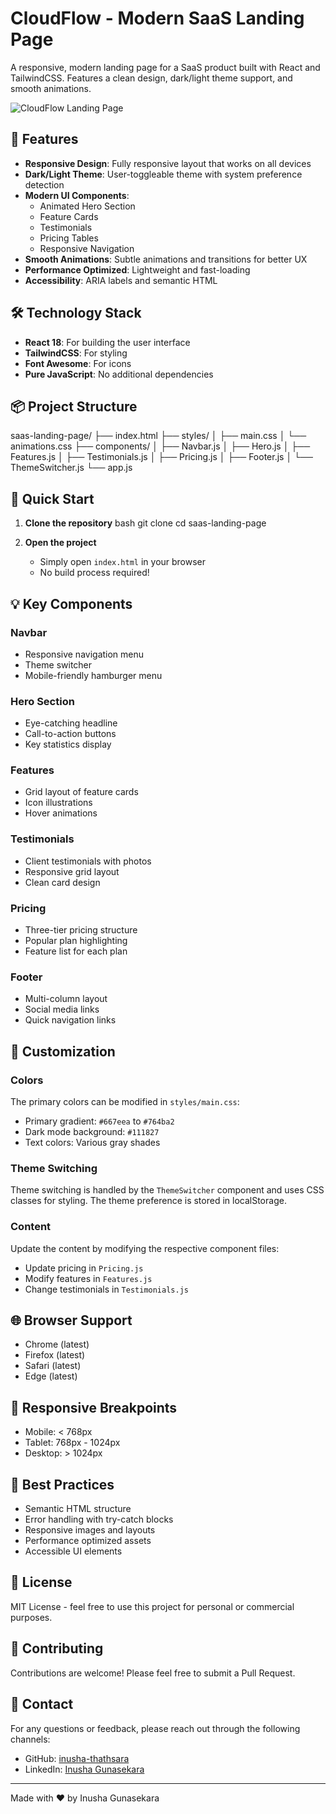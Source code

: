 # CloudFlow - Modern SaaS Landing Page

A responsive, modern landing page for a SaaS product built with React and TailwindCSS. Features a clean design, dark/light theme support, and smooth animations.

![CloudFlow Landing Page](screenshot.png)

## 🌟 Features

- **Responsive Design**: Fully responsive layout that works on all devices
- **Dark/Light Theme**: User-toggleable theme with system preference detection
- **Modern UI Components**:
  - Animated Hero Section
  - Feature Cards
  - Testimonials
  - Pricing Tables
  - Responsive Navigation
- **Smooth Animations**: Subtle animations and transitions for better UX
- **Performance Optimized**: Lightweight and fast-loading
- **Accessibility**: ARIA labels and semantic HTML

## 🛠️ Technology Stack

- **React 18**: For building the user interface
- **TailwindCSS**: For styling
- **Font Awesome**: For icons
- **Pure JavaScript**: No additional dependencies

## 📦 Project Structure


saas-landing-page/
├── index.html
├── styles/
│   ├── main.css
│   └── animations.css
├── components/
│   ├── Navbar.js
│   ├── Hero.js
│   ├── Features.js
│   ├── Testimonials.js
│   ├── Pricing.js
│   ├── Footer.js
│   └── ThemeSwitcher.js
└── app.js


## 🚀 Quick Start

1. **Clone the repository**
   bash
   git clone <repository-url>
   cd saas-landing-page
   

2. **Open the project**
   - Simply open `index.html` in your browser
   - No build process required!

## 💡 Key Components

### Navbar
- Responsive navigation menu
- Theme switcher
- Mobile-friendly hamburger menu

### Hero Section
- Eye-catching headline
- Call-to-action buttons
- Key statistics display

### Features
- Grid layout of feature cards
- Icon illustrations
- Hover animations

### Testimonials
- Client testimonials with photos
- Responsive grid layout
- Clean card design

### Pricing
- Three-tier pricing structure
- Popular plan highlighting
- Feature list for each plan

### Footer
- Multi-column layout
- Social media links
- Quick navigation links

## 🎨 Customization

### Colors
The primary colors can be modified in `styles/main.css`:
- Primary gradient: `#667eea` to `#764ba2`
- Dark mode background: `#111827`
- Text colors: Various gray shades

### Theme Switching
Theme switching is handled by the `ThemeSwitcher` component and uses CSS classes for styling. The theme preference is stored in localStorage.

### Content
Update the content by modifying the respective component files:
- Update pricing in `Pricing.js`
- Modify features in `Features.js`
- Change testimonials in `Testimonials.js`

## 🌐 Browser Support

- Chrome (latest)
- Firefox (latest)
- Safari (latest)
- Edge (latest)

## 📱 Responsive Breakpoints

- Mobile: < 768px
- Tablet: 768px - 1024px
- Desktop: > 1024px

## 🔑 Best Practices

- Semantic HTML structure
- Error handling with try-catch blocks
- Responsive images and layouts
- Performance optimized assets
- Accessible UI elements

## 📄 License

MIT License - feel free to use this project for personal or commercial purposes.

## 👥 Contributing

Contributions are welcome! Please feel free to submit a Pull Request.

## 📧 Contact

For any questions or feedback, please reach out through the following channels:
- GitHub: [inusha-thathsara](https://github.com/inusha-thathsara)
- LinkedIn: [Inusha Gunasekara](https://www.linkedin.com/in/inusha-gunasekara-9996632a5)

---

Made with ❤️ by Inusha Gunasekara
